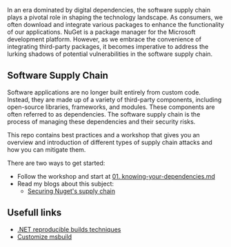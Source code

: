 In an era dominated by digital dependencies, the software supply chain plays a pivotal role in shaping the technology landscape. As consumers, we often download and integrate various packages to enhance the functionality of our applications. NuGet is a package manager for the Microsoft development platform. However, as we embrace the convenience of integrating third-party packages, it becomes imperative to address the lurking shadows of potential vulnerabilities in the software supply chain.

## Software Supply Chain
Software applications are no longer built entirely from custom code. Instead, they are made up of a variety of third-party components, including open-source libraries, frameworks, and modules. These components are often referred to as dependencies. The software supply chain is the process of managing these dependencies and their security risks.

This repo contains best practices and a workshop that gives you an overview and introduction of different types of supply chain attacks and how you can mitigate them.

There are two ways to get started:
- Follow the workshop and start at [01. knowing-your-dependencies.md](./workshop/00-introduction.md)
- Read my blogs about this subject:
   - [Securing Nuget's supply chain](https://www.blognet.tech/)

## Usefull links
- [.NET reproducible builds techniques](https://github.com/dotnet/reproducible-builds/tree/main/Documentation/Reproducible-MSBuild/Techniques)
- [Customize msbuild](https://learn.microsoft.com/en-us/visualstudio/msbuild/customize-your-build?view=vs-2022)
